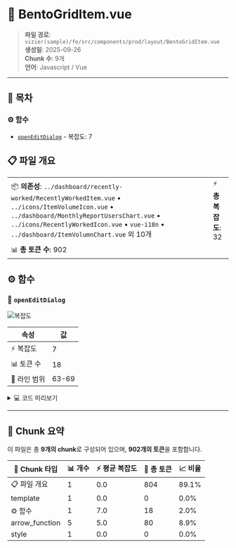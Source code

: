 # 📄 BentoGridItem.vue

> **파일 경로**: `vizier(sample)/fe/src/components/prod/layout/BentoGridItem.vue`  
> **생성일**: 2025-09-26  
> **Chunk 수**: 9개  
> **언어**: Javascript / Vue
---




## 📑 목차

### ⚙️ 함수
- [`openEditDialog`](#function-openeditdialog) - 복잡도: 7


## 📋 파일 개요

| | |
|--|--|
| 📦 **의존성**: `../dashboard/recently-worked/RecentlyWorkedItem.vue` • `../icons/ItemVolumeIcon.vue` • `../dashboard/MonthlyReportUsersChart.vue` • `../icons/RecentlyWorkedIcon.vue` • `vue-i18n` • `../dashboard/ItemVolumnChart.vue` 외 10개 | ⚡ **총 복잡도**: 32 |
| 📊 **총 토큰 수**: 902 |  |




## ⚙️ 함수

### <a id="function-openeditdialog"></a>🔧 `openEditDialog`

![복잡도](https://img.shields.io/badge/복잡도-7-orange)

| 속성 | 값 |
|------|----|
| ⚡ 복잡도 | 7 |
| 📊 토큰 수 | 18 |
| 📍 라인 범위 | 63-69 |





<details>
<summary>💻 코드 미리보기</summary>

```javascript
function openEditDialog() {
  isViewDialogOpen.value = false;
  dialogMode.value = "edit";
  setTimeout(() => {
    isEditDialogOpen.value = true;
  }, 200);
}...
```

**Chunk 메타데이터**
- 🆔 **ID**: `f8d4496b8aec`
- 🏷️ **태그**: `function, javascript`

</details>

---



## 🧩 Chunk 요약

이 파일은 총 **9개의 chunk**로 구성되어 있으며, **902개의 토큰**을 포함합니다.

| 🧩 Chunk 타입 | 📊 개수 | ⚡ 평균 복잡도 | 📝 총 토큰 | 📈 비율 |
|---------------|--------|-------------|----------|--------|
| 📋 파일 개요 | 1 | 0.0 | 804 | 89.1% |
| template | 1 | 0.0 | 0 | 0.0% |
| ⚙️ 함수 | 1 | 7.0 | 18 | 2.0% |
| arrow_function | 5 | 5.0 | 80 | 8.9% |
| style | 1 | 0.0 | 0 | 0.0% |

